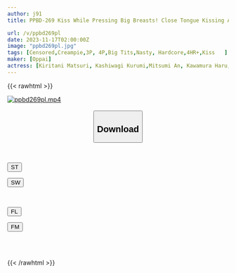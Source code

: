 ```yaml
---
author: j91
title: PPBD-269 Kiss While Pressing Big Breasts! Close Tongue Kissing And Creampie Intercourse With Saliva

url: /v/ppbd269pl
date: 2023-11-17T02:00:00Z
image: "ppbd269pl.jpg"
tags: [Censored,Creampie,3P, 4P,Big Tits,Nasty, Hardcore,4HR+,Kiss	 ]
maker: [Oppai]
actress: [Kiritani Matsuri, Kashiwagi Kurumi,Mitsumi An, Kawamura Haru, Satsuki Mei ,Asuka Riina ,Yuzuriha Karen, Tsuji Sakura, Momonaga Sarina , Nosaki Mio  ]
---
```



{{< rawhtml >}}

<div class="video" data-videoid="ao9p0WM3BqTx3bW">
    <a href="javascript:;">
        <img src="https://my.j91.asia/v/ppbd269pl/ppbd269pl.jpg" width="WIDTH" height="HEIGHT" alt="ppbd269pl.mp4" loading="lazy">
    </a>
</div>

<script type="text/javascript" src="https://j91.asia/asset/on-demand-st.js"></script>

<br>
  <link rel="stylesheet" href="https://j91.asia/asset/bs5.css">
  
  <center>
  <button class="btn btn-primary" type="button" data-bs-toggle="collapse" data-bs-target=".multi-collapse" aria-expanded="false" aria-controls="multiCollapseExample1 multiCollapseExample2"><h2>Download</h2></button></center>
</p>
<div class="row">
  <div class="col">
    <div class="collapse multi-collapse" id="multiCollapseExample1">
      <div class="card card-body">
	      	      <br>
<div class="buttons">  
<p><a href="https://streamtape.to/v/ao9p0WM3BqTx3bW" target="_blank"><button class="btn-hover color-3"><i class="fa fa-download"></i> ST</button></a></p>
<p><a href="https://sfastwish.com/krvh1szs7eby" target="_blank"><button class="btn-hover color-2"><i class="fa fa-download"></i> SW</button></a></p></div>
    </div>
  </div>
</div>
  <div class="col">
    <div class="collapse multi-collapse" id="multiCollapseExample2">
      <div class="card card-body">
	      <br>
<div class="buttons">
<p><a href="https://filelions.site/f/ws_fileid" target="_blank"><button class="btn-hover color-9"><i class="fa fa-download"></i> FL</button></a></p>
<p><a href="https://filemoon.sx/d/0wmkk1yya8fn" target="_blank"><button class="btn-hover color-8"><i class="fa fa-download"></i> FM</button></a></p></div>
<br><br>
      </div>
    </div>
  </div>
</div>

{{< /rawhtml >}}
